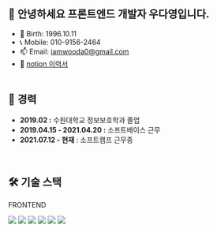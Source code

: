 ## 👋 안녕하세요 프론트엔드 개발자 우다영입니다.
- 🎂 Birth: 1996.10.11
- 📞 Mobile: 010-9156-2464
- 📫 Email: iamwooda0@gmail.com
- 📜 [notion 이력서](https://truthful-paw-79e.notion.site/83a4bd92174342468680fdb355bb337a?pvs=4)  
  <br/>


## 💼 경력
- **2019.02 :** 수원대학교 정보보호학과 졸업
- **2019.04.15 - 2021.04.20 :** 소프트베이스 근무
- **2021.07.12 -  현재** : 소프트캠프 근무중
<br/>


## 🛠 기술 스택
FRONTEND  

<img src="https://img.shields.io/badge/html5-E34F26?style=for-the-badge&logo=html5&logoColor=white">
<img src="https://img.shields.io/badge/css-1572B6?style=for-the-badge&logo=css3&logoColor=white">
<img src="https://img.shields.io/badge/javascript-F7DF1E?style=for-the-badge&logo=javascript&logoColor=black">
<img src="https://img.shields.io/badge/vue.js-4FC08D?style=for-the-badge&logo=vue.js&logoColor=white">
<img src="https://img.shields.io/badge/react-61DAFB?style=for-the-badge&logo=react&logoColor=black">
<img src="https://img.shields.io/badge/bootstrap-7952B3?style=for-the-badge&logo=bootstrap&logoColor=white">


<!---
DaYoung-woo/DaYoung-woo is a ✨ special ✨ repository because its `README.md` (this file) appears on your GitHub profile.
You can click the Preview link to take a look at your changes.
--->

